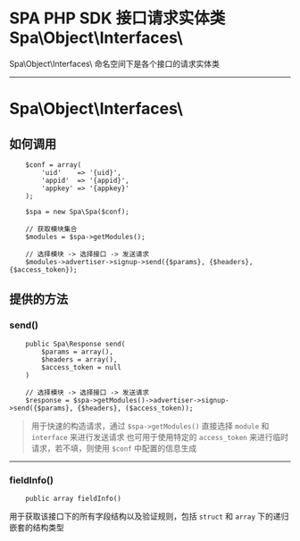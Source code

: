 # SPA PHP SDK 接口请求实体类 Spa\Object\Interfaces\

Spa\Object\Interfaces\ 命名空间下是各个接口的请求实体类

---

# Spa\Object\Interfaces\

## 如何调用

```
    $conf = array(
        'uid'    => '{uid}',  
        'appid'  => '{appid}',
        'appkey' => '{appkey}'
    );

    $spa = new Spa\Spa($conf);

    // 获取模块集合
    $modules = $spa->getModules();

    // 选择模块 -> 选择接口 -> 发送请求
    $modules->advertiser->signup->send({$params}, {$headers}, {$access_token});
```

## 提供的方法

### send()

```
    public Spa\Response send(
        $params = array(),
        $headers = array(),
        $access_token = null
    )
```

```
    // 选择模块 -> 选择接口 -> 发送请求
    $response = $spa->getModules()->advertiser->signup->send({$params}, {$headers}, ($access_token));
```

> 用于快速的构造请求，通过 `$spa->getModules()` 直接选择 `module` 和 `interface` 来进行发送请求
> 也可用于使用特定的 `access_token` 来进行临时请求，若不填，则使用 `$conf` 中配置的信息生成

---

### fieldInfo()

```
    public array fieldInfo()
```

用于获取该接口下的所有字段结构以及验证规则，包括 `struct` 和 `array` 下的递归嵌套的结构类型

